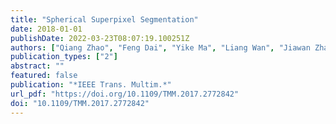 ```yaml
---
title: "Spherical Superpixel Segmentation"
date: 2018-01-01
publishDate: 2022-03-23T08:07:19.100251Z
authors: ["Qiang Zhao", "Feng Dai", "Yike Ma", "Liang Wan", "Jiawan Zhang", "Yongdong Zhang"]
publication_types: ["2"]
abstract: ""
featured: false
publication: "*IEEE Trans. Multim.*"
url_pdf: "https://doi.org/10.1109/TMM.2017.2772842"
doi: "10.1109/TMM.2017.2772842"
---
```


